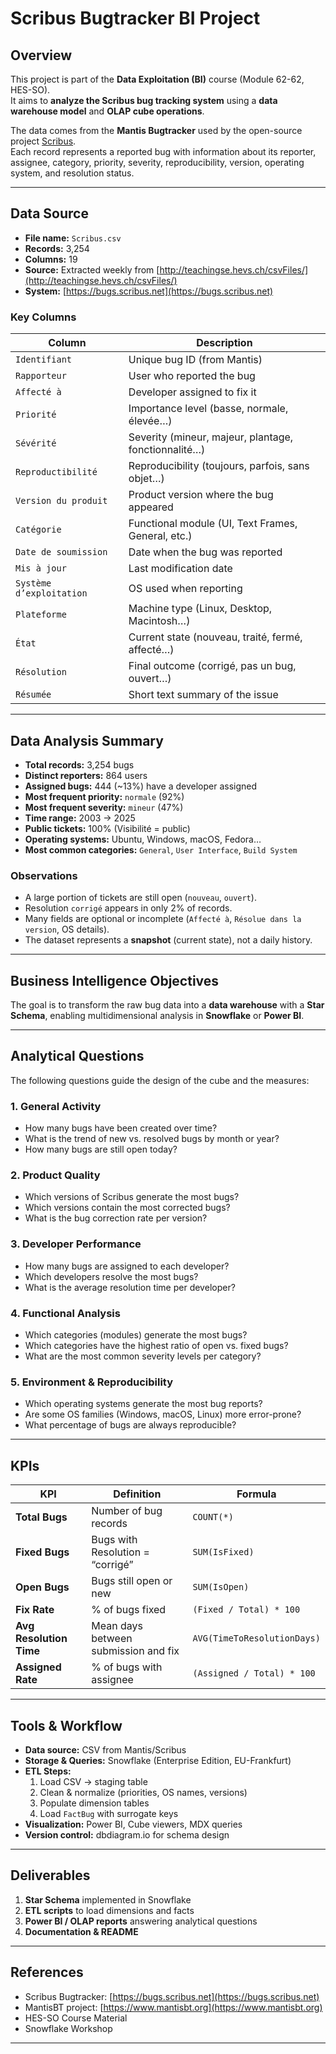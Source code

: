 # Scribus Bugtracker BI Project

## Overview

This project is part of the **Data Exploitation (BI)** course (Module 62-62, HES-SO).  
It aims to **analyze the Scribus bug tracking system** using a **data warehouse model** and **OLAP cube operations**.

The data comes from the **Mantis Bugtracker** used by the open-source project [Scribus](https://www.scribus.net).  
Each record represents a reported bug with information about its reporter, assignee, category, priority, severity, reproducibility, version, operating system, and resolution status.

---

## Data Source

- **File name:** `Scribus.csv`  
- **Records:** 3,254  
- **Columns:** 19  
- **Source:** Extracted weekly from [http://teachingse.hevs.ch/csvFiles/](http://teachingse.hevs.ch/csvFiles/)  
- **System:** [https://bugs.scribus.net](https://bugs.scribus.net)

### Key Columns

| Column | Description |
|---------|--------------|
| `Identifiant` | Unique bug ID (from Mantis) |
| `Rapporteur` | User who reported the bug |
| `Affecté à` | Developer assigned to fix it |
| `Priorité` | Importance level (basse, normale, élevée…) |
| `Sévérité` | Severity (mineur, majeur, plantage, fonctionnalité…) |
| `Reproductibilité` | Reproducibility (toujours, parfois, sans objet…) |
| `Version du produit` | Product version where the bug appeared |
| `Catégorie` | Functional module (UI, Text Frames, General, etc.) |
| `Date de soumission` | Date when the bug was reported |
| `Mis à jour` | Last modification date |
| `Système d’exploitation` | OS used when reporting |
| `Plateforme` | Machine type (Linux, Desktop, Macintosh…) |
| `État` | Current state (nouveau, traité, fermé, affecté…) |
| `Résolution` | Final outcome (corrigé, pas un bug, ouvert…) |
| `Résumée` | Short text summary of the issue |

---

## Data Analysis Summary

- **Total records:** 3,254 bugs  
- **Distinct reporters:** 864 users  
- **Assigned bugs:** 444 (~13%) have a developer assigned  
- **Most frequent priority:** `normale` (92%)  
- **Most frequent severity:** `mineur` (47%)  
- **Time range:** 2003 → 2025  
- **Public tickets:** 100% (Visibilité = public)  
- **Operating systems:** Ubuntu, Windows, macOS, Fedora…  
- **Most common categories:** `General`, `User Interface`, `Build System`

### Observations

- A large portion of tickets are still open (`nouveau`, `ouvert`).
- Resolution `corrigé` appears in only 2% of records.
- Many fields are optional or incomplete (`Affecté à`, `Résolue dans la version`, OS details).
- The dataset represents a **snapshot** (current state), not a daily history.

---

## Business Intelligence Objectives

The goal is to transform the raw bug data into a **data warehouse** with a **Star Schema**, enabling multidimensional analysis in **Snowflake** or **Power BI**.

---

## Analytical Questions

The following questions guide the design of the cube and the measures:

### 1. General Activity
- How many bugs have been created over time?
- What is the trend of new vs. resolved bugs by month or year?
- How many bugs are still open today?

### 2. Product Quality
- Which versions of Scribus generate the most bugs?
- Which versions contain the most corrected bugs?
- What is the bug correction rate per version?

### 3. Developer Performance
- How many bugs are assigned to each developer?
- Which developers resolve the most bugs?
- What is the average resolution time per developer?

### 4. Functional Analysis
- Which categories (modules) generate the most bugs?
- Which categories have the highest ratio of open vs. fixed bugs?
- What are the most common severity levels per category?

### 5. Environment & Reproducibility
- Which operating systems generate the most bug reports?
- Are some OS families (Windows, macOS, Linux) more error-prone?
- What percentage of bugs are always reproducible?

---

## KPIs

| KPI | Definition | Formula |
|-----|-------------|----------|
| **Total Bugs** | Number of bug records | `COUNT(*)` |
| **Fixed Bugs** | Bugs with Resolution = “corrigé” | `SUM(IsFixed)` |
| **Open Bugs** | Bugs still open or new | `SUM(IsOpen)` |
| **Fix Rate** | % of bugs fixed | `(Fixed / Total) * 100` |
| **Avg Resolution Time** | Mean days between submission and fix | `AVG(TimeToResolutionDays)` |
| **Assigned Rate** | % of bugs with assignee | `(Assigned / Total) * 100` |

---

## Tools & Workflow

- **Data source:** CSV from Mantis/Scribus  
- **Storage & Queries:** Snowflake (Enterprise Edition, EU-Frankfurt)  
- **ETL Steps:**  
  1. Load CSV → staging table  
  2. Clean & normalize (priorities, OS names, versions)  
  3. Populate dimension tables  
  4. Load `FactBug` with surrogate keys  
- **Visualization:** Power BI, Cube viewers, MDX queries  
- **Version control:** dbdiagram.io for schema design  

---

## Deliverables

1. **Star Schema** implemented in Snowflake  
2. **ETL scripts** to load dimensions and facts  
3. **Power BI / OLAP reports** answering analytical questions  
4. **Documentation & README**
---

## References

- Scribus Bugtracker: [https://bugs.scribus.net](https://bugs.scribus.net)
- MantisBT project: [https://www.mantisbt.org](https://www.mantisbt.org)
- HES-SO Course Material
- Snowflake Workshop 

---
